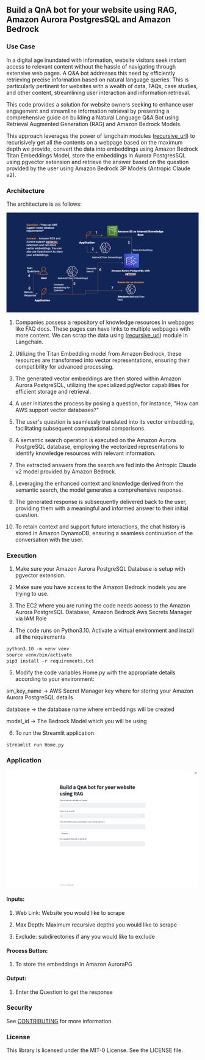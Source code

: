 ## Build a QnA bot for your website using RAG, Amazon Aurora PostgresSQL and Amazon Bedrock

### Use Case

In a digital age inundated with information, website visitors seek instant access to relevant content without the hassle of navigating through extensive web pages. A Q&A bot addresses this need by efficiently retrieving precise information based on natural language queries. This is particularly pertinent for websites with a wealth of data, FAQs, case studies, and other content, streamlining user interaction and information retrieval.

This code provides a solution for website owners seeking to enhance user engagement and streamline information retrieval by presenting a comprehensive guide on building a Natural Language Q&A Bot using Retrieval Augmented Generation (RAG) and Amazon Bedrock Models.

This approach leverages the power of langchain modules ([recursive_url](https://python.langchain.com/docs/integrations/document_loaders/recursive_url)) to recurisively get all the contents on a webpage based on the maximum depth we provide, convert the data into embeddings using Amazon Bedrock Titan Embeddings Model, store the embeddings in Aurora PostgresSQL using pgvector extension and retrieve the answer based on the question provided by the user using Amazon Bedrock 3P Models (Antropic Claude v2).

### Architecture

The architecture is as follows:

![Architecture Diagram](images/Architecture.png)

1. Companies possess a repository of knowledge resources in webpages like FAQ docs. These pages can have links to multiple webpages with more content. We can scrap the data using ([recursive_url](https://python.langchain.com/docs/integrations/document_loaders/recursive_url)) module in Langchain.  

2. Utilizing the Titan Embedding model from Amazon Bedrock, these resources are transformed into vector representations, ensuring their compatibility for advanced processing.

3. The generated vector embeddings are then stored within Amazon Aurora PostgreSQL, utilizing the specialized pgVector capabilities for efficient storage and retrieval.

4. A user initiates the process by posing a question, for instance, "How can AWS support vector databases?"

5. The user's question is seamlessly translated into its vector embedding, facilitating subsequent computational comparisons.

6. A semantic search operation is executed on the Amazon Aurora PostgreSQL database, employing the vectorized representations to identify knowledge resources with relevant
information.

7. The extracted answers from the search are fed into the Antropic Claude v2 model provided by Amazon Bedrock.

8. Leveraging the enhanced context and knowledge derived from the semantic search, the model generates a comprehensive response.

9. The generated response is subsequently delivered back to the user, providing them with a meaningful and informed answer to their initial question.

10. To retain context and support future interactions, the chat history is stored in Amazon DynamoDB, ensuring a seamless continuation of the conversation with the user.

### Execution

1. Make sure your Amazon Aurora PostgreSQL Database is setup with pgvector extension.

2. Make sure you have access to the Amazon Bedrock models you are trying to use.

3. The EC2 where you are runing the code needs access to the Amazon Aurora PostgreSQL Database, Amazon Bedrock Aws Secrets Manager via IAM Role

4. The code runs on Python3.10. Activate a virtual environment and install all the requirements
```
python3.10 -m venv venv
source venv/bin/activate
pip3 install -r requirements.txt
```

5. Modify the code variables Home.py with the appropriate details according to your environment: 

sm_key_name -> AWS Secret Manager key where for storing your Amazon Aurora PostgreSQL details

database -> the database name where embeddings will be created

model_id -> The Bedrock Model which you will be using

6. To run the Streamlit application
```
streamlit run Home.py
```

### Application
![Application](images/Output.png)

#### Inputs: 
1. Web Link: Website you would like to scrape

2. Max Depth: Maximum recursive depths you would like to scrape

3. Exclude: subdirectories if any you would like to exclude

#### Process Button:
1. To store the embeddings in Amazon AuroraPG

#### Output:
1. Enter the Question to get the response

### Security

See [CONTRIBUTING](CONTRIBUTING.md#security-issue-notifications) for more information.

### License

This library is licensed under the MIT-0 License. See the LICENSE file.

